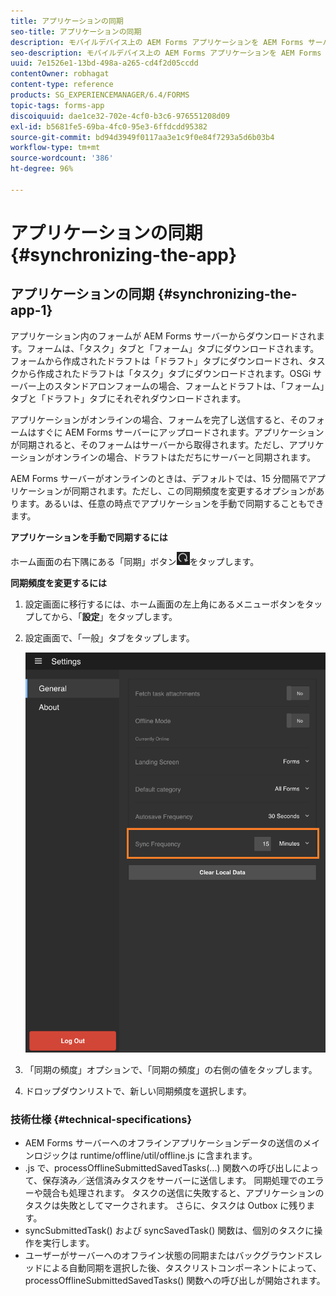 ```yaml
---
title: アプリケーションの同期
seo-title: アプリケーションの同期
description: モバイルデバイス上の AEM Forms アプリケーションを AEM Forms サーバーと同期します。
seo-description: モバイルデバイス上の AEM Forms アプリケーションを AEM Forms サーバーと同期します。
uuid: 7e1526e1-13bd-498a-a265-cd4f2d05ccdd
contentOwner: robhagat
content-type: reference
products: SG_EXPERIENCEMANAGER/6.4/FORMS
topic-tags: forms-app
discoiquuid: dae1ce32-702e-4cf0-b3c6-976551208d09
exl-id: b5681fe5-69ba-4fc0-95e3-6ffdcdd95382
source-git-commit: bd94d3949f0117aa3e1c9f0e84f7293a5d6b03b4
workflow-type: tm+mt
source-wordcount: '386'
ht-degree: 96%

---
```


# アプリケーションの同期  {#synchronizing-the-app}

## アプリケーションの同期 {#synchronizing-the-app-1}

アプリケーション内のフォームが AEM Forms サーバーからダウンロードされます。フォームは、「タスク」タブと「フォーム」タブにダウンロードされます。フォームから作成されたドラフトは「ドラフト」タブにダウンロードされ、タスクから作成されたドラフトは「タスク」タブにダウンロードされます。OSGi サーバー上のスタンドアロンフォームの場合、フォームとドラフトは、「フォーム」タブと「ドラフト」タブにそれぞれダウンロードされます。

アプリケーションがオンラインの場合、フォームを完了し送信すると、そのフォームはすぐに AEM Forms サーバーにアップロードされます。アプリケーションが同期されると、そのフォームはサーバーから取得されます。ただし、アプリケーションがオンラインの場合、ドラフトはただちにサーバーと同期されます。

AEM Forms サーバーがオンラインのときは、デフォルトでは、15 分間隔でアプリケーションが同期されます。ただし、この同期頻度を変更するオプションがあります。あるいは、任意の時点でアプリケーションを手動で同期することもできます。

**アプリケーションを手動で同期するには**

ホーム画面の右下隅にある「同期」ボタン![sync-app](assets/sync-app.png)をタップします。

**同期頻度を変更するには**

1. 設定画面に移行するには、ホーム画面の左上角にあるメニューボタンをタップしてから、「**設定**」をタップします。
1. 設定画面で、「一般」タブをタップします。

   ![一般設定ウィンドウの「同期の頻度」設定](assets/gen-settings-1.png)

1. 「同期の頻度」オプションで、「同期の頻度」の右側の値をタップします。
1. ドロップダウンリストで、新しい同期頻度を選択します。

### 技術仕様  {#technical-specifications}

* AEM Forms サーバーへのオフラインアプリケーションデータの送信のメインロジックは runtime/offline/util/offline.js に含まれます。
* .js で、processOfflineSubmittedSavedTasks(...) 関数への呼び出しによって、保存済み／送信済みタスクをサーバーに送信します。 同期処理でのエラーや競合も処理されます。 タスクの送信に失敗すると、アプリケーションのタスクは失敗としてマークされます。 さらに、タスクは Outbox に残ります。
* syncSubmittedTask() および syncSavedTask() 関数は、個別のタスクに操作を実行します。
* ユーザーがサーバーへのオフライン状態の同期またはバックグラウンドスレッドによる自動同期を選択した後、タスクリストコンポーネントによって、processOfflineSubmittedSavedTasks() 関数への呼び出しが開始されます。
